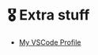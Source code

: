 # 🎖️ Extra stuff

- [My VSCode Profile](https://vscode.dev/profile/github/6ae113341f569e1a2638bff91b474f0f)
